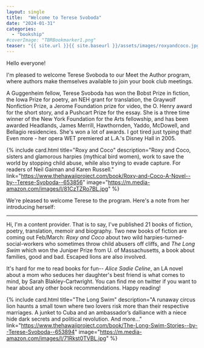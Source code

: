 ```yaml
---
layout: single
title:  "Welcome to Terese Svoboda"
date: "2024-01-31"
categories: 
  - "bookship"
#coverImage: "TBRBookmarker1.png"
teaser: "{{ site.url }}{{ site.baseurl }}/assets/images/roxyandcoco.jpg"
---
```


Hello everyone!

I'm pleased to welcome Terese Svoboda to our Meet the Author program, where authors make themselves available to join your book club meetings.

A Guggenheim fellow, Terese Svoboda has won the Bobst Prize in fiction, the Iowa Prize for poetry, an NEH grant for translation, the Graywolf Nonfiction Prize, a Jerome Foundation prize for video, the O. Henry award for the short story, and a Pushcart Prize for the essay. She is a three time winner of the New York Foundation for the Arts fellowship, and has been awarded Headlands, James Merrill, Hawthornden, Yaddo, McDowell, and Bellagio residencies. She's won a lot of awards. I got tired just typing that! Even more - her opera WET premiered at L.A.'s Disney Hall in 2005.


{% include card.html
   title="Roxy and Coco"
   description="Roxy and Coco, sisters and glamorous harpies (mythical bird women), work to save the world by stopping child abuse, while also trying to evade capture. For readers of Neil Gaiman and Karen Russell."
   link="https://www.thehawaiiproject.com/book/Roxy-and-Coco-A-Novel--by--Terese-Svoboda--653856"
   image="https://m.media-amazon.com/images/I/81CzTZRo7BL.jpg"
%}


We're pleased to welcome Terese to the program. Here's a note from her introducing herself:

---

Hi, I'm a content provider. That is to say, I've published 21 books of fiction, poetry, translation, memoir and biography. Two new books of fiction are coming out Feb/March: *Roxy and Coco* about two wild harpies-turned-social-workers who sometimes throw child abusers off cliffs, and *The Long Swim* which won the Juniper Prize from U. of Massachusetts, a book about families, good and bad. Escaped lions are also involved.

It's hard for me to read books for fun-- *Alice Sadie Celine*, an LA novel about a mom who seduces her daughter's best friend is what comes to mind, by Sarah Blakley-Cartwright. You can find me on twitter if you want to hear about any other book recommendations. Happy reading!

{% include card.html
   title="The Long Swim"
   description="A runaway circus lion haunts a small town where two
   lovers risk more than their respective marriages. A junket to Cuba
   and an ambassador’s dalliance with a niece hide dark secrets and
   political revolution. And more..."
   link="https://www.thehawaiiproject.com/book/The-Long-Swim-Stories--by--Terese-Svoboda--653894"
   image="https://m.media-amazon.com/images/I/71Rkst0TVBL.jpg"
%}









